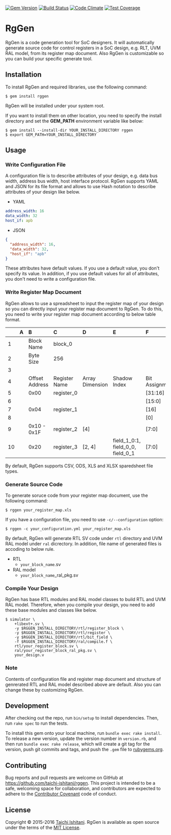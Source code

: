 [![Gem Version](https://badge.fury.io/rb/rggen.svg)](https://badge.fury.io/rb/rggen)
[![Build Status](https://travis-ci.org/taichi-ishitani/rggen.svg?branch=master)](https://travis-ci.org/taichi-ishitani/rggen)
[![Code Climate](https://codeclimate.com/github/taichi-ishitani/rggen/badges/gpa.svg)](https://codeclimate.com/github/taichi-ishitani/rggen)
[![Test Coverage](https://codeclimate.com/github/taichi-ishitani/rggen/badges/coverage.svg)](https://codeclimate.com/github/taichi-ishitani/rggen/coverage)

# RgGen

RgGen is a code generation tool for SoC designers.
It will automatically generate source code for control registers in a SoC design, e.g. RLT, UVM RAL model, from its register map document.
Also RgGen is customizable so you can build your specific generate tool.

## Installation

To install RgGen and required libraries, use the following command:

    $ gem install rggen

RgGen will be installed under your system root.

If you want to install them on other location, you need to specify the install directory and set the **GEM_PATH** environment variable like below:

    $ gem install --install-dir YOUR_INSTALL_DIRECTORY rggen
    $ export GEM_PATH=YOUR_INSTALL_DIRECTORY


## Usage

### Write Configuration File

A configuration file is to describe attributes of your design, e.g. data bus width, address bus width, host interface protocol.
RgGen supports YAML and JSON for its file format and allows to use Hash notation to describe attributes of your design like below.

- YAML
~~~YAML
address_width: 16
data_width: 32
host_if: apb
~~~
- JSON
~~~JSON
{
  "address_width": 16,
  "data_width": 32,
  "host_if": "apb"
}
~~~

These attributes have default values. If you use a default value, you don't specify its value.
In addition, if you use default values for all of attributes, you don't need to write a configuration file.

### Write Register Map Document

RgGen allows to use a spreadsheet to input the register map of your design so you can directly input your register map document to RgGen.
To do this, you need to write your register map document according to below table format.

|    |A   |B             |C            |D              |E                                |F             |G         |H   |I           |
|:---|:---|:-------------|:------------|:--------------|:--------------------------------|:-------------|:---------|:---|:-----------|
|1   |    |Block Name    |block_0      |               |                                 |              |          |    |            |
|2   |    |Byte Size     |256          |               |                                 |              |          |    |            |
|3   |    |              |             |               |                                 |              |          |    |            |
|4   |    |Offset Address|Register Name|Array Dimension|Shadow Index                     |Bit Assignment|Field Name|Type|Iitial Value|
|5   |    |0x00          |register_0   |               |                                 |[31:16]       |field_0_0 |rw  |0           |
|6   |    |              |             |               |                                 |[15:0]        |field_0_1 |rw  |0           |
|7   |    |0x04          |register_1   |               |                                 |[16]          |field_1_0 |rw  |0           |
|8   |    |              |             |               |                                 |[0]           |field_1_1 |ro  |            |
|9   |    |0x10 - 0x1F   |register_2   |[4]            |                                 |[7:0]         |field_2_0 |rw  |0           |
|10  |    |0x20          |register_3   |[2, 4]         |field_1_0:1, field_0_0, field_0_1|[7:0]         |field_3_0 |rw  |0           |

By default, RgGen supports CSV, ODS, XLS and XLSX sparedsheet file types.

### Generate Source Code

To generate soruce code from your register map document, use the following command:

    $ rggen your_register_map.xls

If you have a configuration file, you need to use `-c/--configuration` option:

    $ rggen -c your_configuration.yml your_register_map.xls

By default, RgGen will generate RTL SV code under `rtl` directory and UVM RAL model under `ral` dicrectory.
In addition, file name of generated files is accoding to below rule.
- RTL
  - `your_block_name`.sv
- RAL model
  - `your_block_name`_ral_pkg.sv 

### Compile Your Design

RgGen has base RTL modules and RAL model classes to build RTL and UVM RAL model.
Therefore, when you compile your design, you need to add these base modules and classes like below.

    $ simulator \
        +libext+.sv \
        -y $RGGEN_INSTALL_DIRECTORY/rtl/register_block \
        -y $RGGEN_INSTALL_DIRECTORY/rtl/register \
        -y $RGGEN_INSTALL_DIRECTORY/rtl/bit_field \
        -f $RGGEN_INSTALL_DIRECTORY/ral/compile.f \
        rtl/your_register_block.sv \
        ral/your_register_block_ral_pkg.sv \
        your_design.v

### Note

Contents of configuration file and register map document and structure of genrerated RTL and RAL model described above are default.
Also you can change these by customizing RgGen.

## Development

After checking out the repo, run `bin/setup` to install dependencies. Then, run `rake spec` to run the tests.

To install this gem onto your local machine, run `bundle exec rake install`. To release a new version, update the version number in `version.rb`, and then run `bundle exec rake release`, which will create a git tag for the version, push git commits and tags, and push the `.gem` file to [rubygems.org](https://rubygems.org).

## Contributing

Bug reports and pull requests are welcome on GitHub at https://github.com/taichi-ishitani/rggen. This project is intended to be a safe, welcoming space for collaboration, and contributors are expected to adhere to the [Contributor Covenant](http://contributor-covenant.org) code of conduct.


## License

Copyright &copy; 2015-2016 [Taichi Ishitani](mailto:taichi730@gmail.com).
RgGen is available as open source under the terms of the [MIT License](LICENSE.txt).
